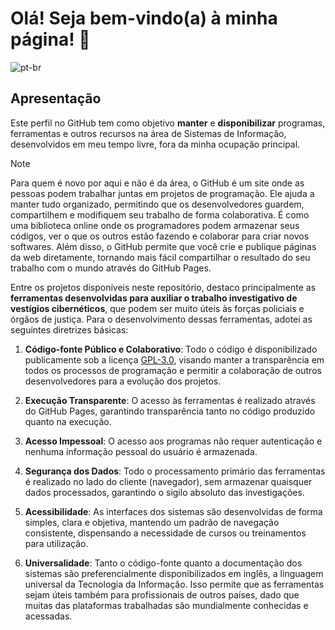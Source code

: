 # Olá! Seja bem-vindo(a) à minha página! 👋
![pt-br](https://img.shields.io/badge/lang-pt--br-green.svg)

## Apresentação

Este perfil no GitHub tem como objetivo **manter** e **disponibilizar** programas, ferramentas e outros recursos na área de Sistemas de Informação, desenvolvidos em meu tempo livre, fora da minha ocupação principal.

> [!NOTE]
> Para quem é novo por aqui e não é da área, o GitHub é um site onde as pessoas podem trabalhar juntas em projetos de programação. Ele ajuda a manter tudo organizado, permitindo que os desenvolvedores guardem, compartilhem e modifiquem seu trabalho de forma colaborativa. É como uma biblioteca online onde os programadores podem armazenar seus códigos, ver o que os outros estão fazendo e colaborar para criar novos softwares. Além disso, o GitHub permite que você crie e publique páginas da web diretamente, tornando mais fácil compartilhar o resultado do seu trabalho com o mundo através do GitHub Pages.

Entre os projetos disponíveis neste repositório, destaco principalmente as **ferramentas desenvolvidas para auxiliar o trabalho investigativo de vestígios cibernéticos**, que podem ser muito úteis às forças policiais e órgãos de justiça. Para o desenvolvimento dessas ferramentas, adotei as seguintes diretrizes básicas:

1. **Código-fonte Público e Colaborativo**: Todo o código é disponibilizado publicamente sob a licença [GPL-3.0](https://www.gnu.org/licenses/gpl-3.0.html), visando manter a transparência em todos os processos de programação e permitir a colaboração de outros desenvolvedores para a evolução dos projetos.
   
2. **Execução Transparente**: O acesso às ferramentas é realizado através do GitHub Pages, garantindo transparência tanto no código produzido quanto na execução.
   
3. **Acesso Impessoal**: O acesso aos programas não requer autenticação e nenhuma informação pessoal do usuário é armazenada.
   
4. **Segurança dos Dados**: Todo o processamento primário das ferramentas é realizado no lado do cliente (navegador), sem armazenar quaisquer dados processados, garantindo o sigilo absoluto das investigações.
   
5. **Acessibilidade**: As interfaces dos sistemas são desenvolvidas de forma simples, clara e objetiva, mantendo um padrão de navegação consistente, dispensando a necessidade de cursos ou treinamentos para utilização.
   
6. **Universalidade**: Tanto o código-fonte quanto a documentação dos sistemas são preferencialmente disponibilizados em inglês, a linguagem universal da Tecnologia da Informação. Isso permite que as ferramentas sejam úteis também para profissionais de outros países, dado que muitas das plataformas trabalhadas são mundialmente conhecidas e acessadas.


